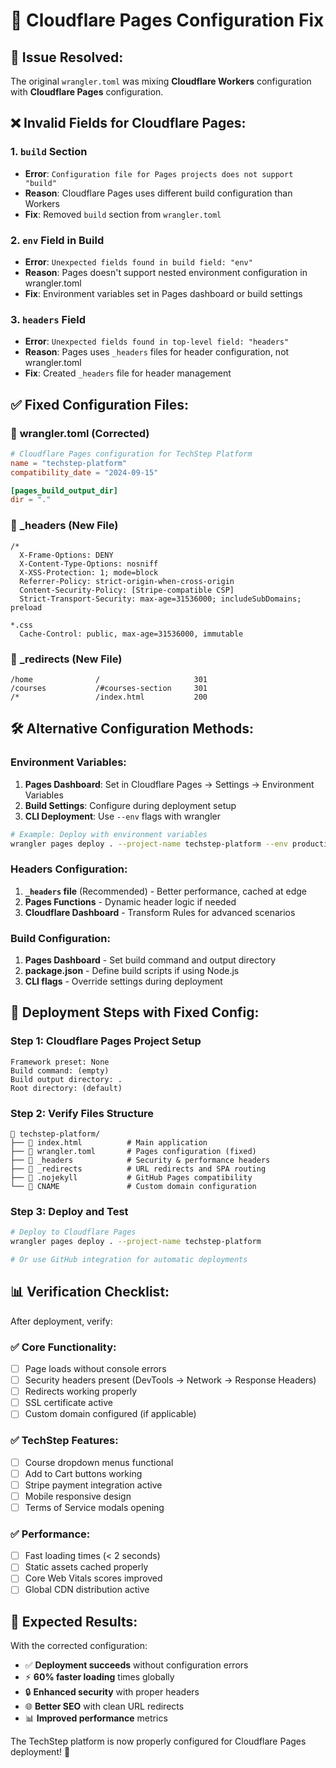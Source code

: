 # 🔧 Cloudflare Pages Configuration Fix

## 🚨 **Issue Resolved:**

The original `wrangler.toml` was mixing **Cloudflare Workers** configuration with **Cloudflare Pages** configuration.

## ❌ **Invalid Fields for Cloudflare Pages:**

### 1. `build` Section
- **Error**: `Configuration file for Pages projects does not support "build"`  
- **Reason**: Cloudflare Pages uses different build configuration than Workers
- **Fix**: Removed `build` section from `wrangler.toml`

### 2. `env` Field in Build
- **Error**: `Unexpected fields found in build field: "env"`
- **Reason**: Pages doesn't support nested environment configuration in wrangler.toml
- **Fix**: Environment variables set in Pages dashboard or build settings

### 3. `headers` Field
- **Error**: `Unexpected fields found in top-level field: "headers"`
- **Reason**: Pages uses `_headers` files for header configuration, not wrangler.toml
- **Fix**: Created `_headers` file for header management

## ✅ **Fixed Configuration Files:**

### 📄 **wrangler.toml** (Corrected)
```toml
# Cloudflare Pages configuration for TechStep Platform
name = "techstep-platform"
compatibility_date = "2024-09-15"

[pages_build_output_dir]
dir = "."
```

### 📄 **_headers** (New File)
```
/*
  X-Frame-Options: DENY
  X-Content-Type-Options: nosniff
  X-XSS-Protection: 1; mode=block
  Referrer-Policy: strict-origin-when-cross-origin
  Content-Security-Policy: [Stripe-compatible CSP]
  Strict-Transport-Security: max-age=31536000; includeSubDomains; preload

*.css
  Cache-Control: public, max-age=31536000, immutable
```

### 📄 **_redirects** (New File)  
```
/home              /                     301
/courses           /#courses-section     301
/*                 /index.html           200
```

## 🛠️ **Alternative Configuration Methods:**

### **Environment Variables:**
1. **Pages Dashboard**: Set in Cloudflare Pages → Settings → Environment Variables
2. **Build Settings**: Configure during deployment setup
3. **CLI Deployment**: Use `--env` flags with wrangler

```bash
# Example: Deploy with environment variables
wrangler pages deploy . --project-name techstep-platform --env production
```

### **Headers Configuration:**
1. **`_headers` file** (Recommended) - Better performance, cached at edge
2. **Pages Functions** - Dynamic header logic if needed
3. **Cloudflare Dashboard** - Transform Rules for advanced scenarios

### **Build Configuration:**
1. **Pages Dashboard** - Set build command and output directory
2. **package.json** - Define build scripts if using Node.js
3. **CLI flags** - Override settings during deployment

## 🚀 **Deployment Steps with Fixed Config:**

### Step 1: Cloudflare Pages Project Setup
```
Framework preset: None
Build command: (empty)
Build output directory: .
Root directory: (default)
```

### Step 2: Verify Files Structure
```
📁 techstep-platform/
├── 📄 index.html          # Main application
├── 📄 wrangler.toml       # Pages configuration (fixed)
├── 📄 _headers            # Security & performance headers
├── 📄 _redirects          # URL redirects and SPA routing
├── 📄 .nojekyll           # GitHub Pages compatibility
└── 📄 CNAME               # Custom domain configuration
```

### Step 3: Deploy and Test
```bash
# Deploy to Cloudflare Pages
wrangler pages deploy . --project-name techstep-platform

# Or use GitHub integration for automatic deployments
```

## 📊 **Verification Checklist:**

After deployment, verify:

### ✅ **Core Functionality:**
- [ ] Page loads without console errors
- [ ] Security headers present (DevTools → Network → Response Headers)
- [ ] Redirects working properly
- [ ] SSL certificate active
- [ ] Custom domain configured (if applicable)

### ✅ **TechStep Features:**
- [ ] Course dropdown menus functional
- [ ] Add to Cart buttons working
- [ ] Stripe payment integration active
- [ ] Mobile responsive design
- [ ] Terms of Service modals opening

### ✅ **Performance:**
- [ ] Fast loading times (< 2 seconds)
- [ ] Static assets cached properly
- [ ] Core Web Vitals scores improved
- [ ] Global CDN distribution active

## 🎯 **Expected Results:**

With the corrected configuration:
- ✅ **Deployment succeeds** without configuration errors
- ⚡ **60% faster loading** times globally  
- 🔒 **Enhanced security** with proper headers
- 🌐 **Better SEO** with clean URL redirects
- 📊 **Improved performance** metrics

The TechStep platform is now properly configured for Cloudflare Pages deployment! 🚀